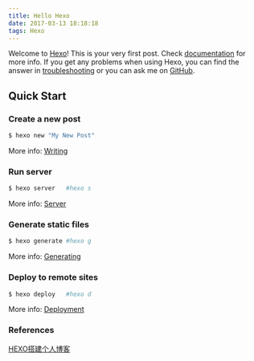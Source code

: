 ```yaml
---
title: Hello Hexo
date: 2017-03-13 18:18:18
tags: Hexo
---
```

Welcome to [Hexo](https://hexo.io/)! This is your very first post. Check [documentation](https://hexo.io/docs/) for more info. If you get any problems when using Hexo, you can find the answer in [troubleshooting](https://hexo.io/docs/troubleshooting.html) or you can ask me on [GitHub](https://github.com/hexojs/hexo/issues).

## Quick Start

### Create a new post

``` bash
$ hexo new "My New Post"
```

More info: [Writing](https://hexo.io/docs/writing.html)

### Run server

``` bash
$ hexo server   #hexo s
```

More info: [Server](https://hexo.io/docs/server.html)

### Generate static files

``` bash
$ hexo generate #hexo g
```

More info: [Generating](https://hexo.io/docs/generating.html)

### Deploy to remote sites

``` bash
$ hexo deploy   #hexo d
```

More info: [Deployment](https://hexo.io/docs/deployment.html)

### References
[HEXO搭建个人博客](http://baixin.io/2015/08/HEXO%E6%90%AD%E5%BB%BA%E4%B8%AA%E4%BA%BA%E5%8D%9A%E5%AE%A2/)
